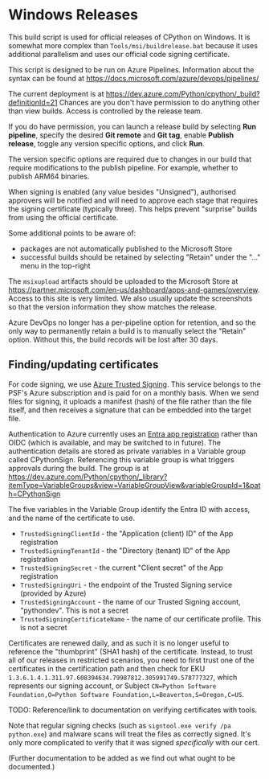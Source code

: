 # Windows Releases

This build script is used for official releases of CPython on Windows.
It is somewhat more complex than `Tools/msi/buildrelease.bat` because it uses additional parallelism
and uses our official code signing certificate.

This script is designed to be run on Azure Pipelines.
Information about the syntax can be found at https://docs.microsoft.com/azure/devops/pipelines/

The current deployment is at https://dev.azure.com/Python/cpython/_build?definitionId=21
Chances are you don't have permission to do anything other than view builds. Access is controlled by the release team.

If you do have permission, you can launch a release build by selecting **Run pipeline**,
specify the desired **Git remote** and **Git tag**, enable **Publish release**,
toggle any version specific options, and click **Run**.

The version specific options are required due to changes in our build that require modifications
to the publish pipeline. For example, whether to publish ARM64 binaries.

When signing is enabled (any value besides "Unsigned"), authorised approvers will be notified and
will need to approve each stage that requires the signing certificate (typically three).
This helps prevent "surprise" builds from using the official certificate.

Some additional points to be aware of:

* packages are not automatically published to the Microsoft Store
* successful builds should be retained by selecting "Retain" under the "..." menu in the top-right

The `msixupload` artifacts should be uploaded to the Microsoft Store at
https://partner.microsoft.com/en-us/dashboard/apps-and-games/overview.
Access to this site is very limited.
We also usually update the screenshots so that the version information they show matches the release.

Azure DevOps no longer has a per-pipeline option for retention,
and so the only way to permanently retain a build is to manually select the "Retain" option.
Without this, the build records will be lost after 30 days.

## Finding/updating certificates

For code signing, we use [Azure Trusted Signing](https://learn.microsoft.com/en-us/azure/trusted-signing/overview).
This service belongs to the PSF's Azure subscription and is paid for on a monthly basis.
When we send files for signing, it uploads a manifest (hash) of the file rather than the file itself,
and then receives a signature that can be embedded into the target file.

Authentication to Azure currently uses an [Entra app registration](https://learn.microsoft.com/en-us/entra/identity-platform/quickstart-register-app)
rather than OIDC (which is available, and may be switched to in future).
The authentication details are stored as private variables in a Variable group called CPythonSign.
Referencing this variable group is what triggers approvals during the build.
The group is at https://dev.azure.com/Python/cpython/_library?itemType=VariableGroups&view=VariableGroupView&variableGroupId=1&path=CPythonSign

The five variables in the Variable Group identify the Entra ID
 with access,
and the name of the certificate to use.

* `TrustedSigningClientId` - the "Application (client) ID" of the App registration
* `TrustedSigningTenantId` - the "Directory (tenant) ID" of the App registration
* `TrustedSigningSecret` - the current "Client secret" of the App registration
* `TrustedSigningUri` - the endpoint of the Trusted Signing service (provided by Azure)
* `TrustedSigningAccount` - the name of our Trusted Signing account, "pythondev". This is not a secret
* `TrustedSigningCertificateName` - the name of our certificate profile. This is not a secret

Certificates are renewed daily,
and as such it is no longer useful to reference the "thumbprint" (SHA1 hash) of the certificate.
Instead, to trust all of our releases in restricted scenarios,
you need to first trust one of the certificates in the certification path
and then check for EKU `1.3.6.1.4.1.311.97.608394634.79987812.305991749.578777327`,
which represents our signing account,
or Subject `CN=Python Software Foundation,O=Python Software Foundation,L=Beaverton,S=Oregon,C=US`.

TODO: Reference/link to documentation on verifying certificates with tools.

Note that regular signing checks (such as `signtool.exe verify /pa python.exe`)
and malware scans will treat the files as correctly signed.
It's only more complicated to verify that it was signed _specifically_ with our cert.

(Further documentation to be added as we find out what ought to be documented.)
